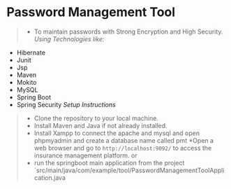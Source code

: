 # Password Management Tool
> * To maintain passwords with Strong Encryption and High Security.
 *Using Technologies like:*
 * Hibernate
 * Junit
 * Jsp
 * Maven
 * Mokito
 * MySQL
 * Spring Boot
 * Spring Security 
 *Setup Instructions*
> * Clone the repository to your local machine.
> * Install Maven and Java if not already installed.
> * Install Xampp to connect the apache and mysql and open phpmyadmin and create a database name called pmt
> *Open a web browser and go to `http://localhost:9092/` to access the insurance management platform.
> or
> * run the springboot main application from the project `src/main/java/com/example/tool/PasswordManagementToolApplication.java
 
 
